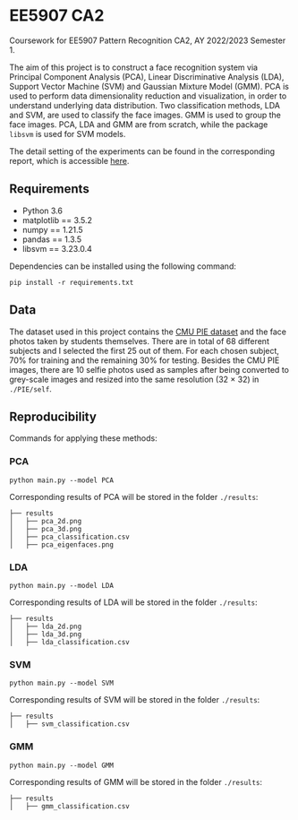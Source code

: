 # EE5907 CA2

Coursework for EE5907 Pattern Recognition CA2, AY 2022/2023 Semester 1.

The aim of this project is to construct a face recognition system via Principal Component Analysis (PCA), Linear Discriminative Analysis (LDA), Support Vector Machine (SVM) and Gaussian Mixture Model (GMM). PCA is used to perform data dimensionality reduction and visualization, in order to understand underlying data distribution. Two classification methods, LDA and SVM, are used to classify the face images. GMM is used to group the face images. PCA, LDA and GMM are from scratch, while the package `libsvm` is used for SVM models.

The detail setting of the experiments can be found in the corresponding report, which is accessible [here]().

## Requirements


- Python 3.6
- matplotlib == 3.5.2
- numpy == 1.21.5
- pandas == 1.3.5
- libsvm == 3.23.0.4


Dependencies can be installed using the following command:
```
pip install -r requirements.txt
```

## Data
The dataset used in this project contains the [CMU PIE dataset](https://data.nvision2.eecs.yorku.ca/PIE_dataset/) and the face photos taken by students themselves. There are in total of 68 different subjects and I selected the first 25 out of them. For each chosen subject, 70% for training and the remaining 30% for testing. Besides the CMU PIE images, there are 10 selfie photos used as samples after being converted to grey-scale images and resized into the same resolution (32 $\times$ 32) in `./PIE/self`.


## Reproducibility

Commands for applying these methods:

### PCA
```
python main.py --model PCA
```

Corresponding results of PCA will be stored in the folder `./results`:

```
├── results
│   ├── pca_2d.png
│   ├── pca_3d.png
│   ├── pca_classification.csv
│   ├── pca_eigenfaces.png
```

### LDA
```
python main.py --model LDA
```

Corresponding results of LDA will be stored in the folder `./results`:
```
├── results
│   ├── lda_2d.png
│   ├── lda_3d.png
│   ├── lda_classification.csv
```
### SVM

```
python main.py --model SVM
```

Corresponding results of SVM will be stored in the folder `./results`:

```
├── results
│   ├── svm_classification.csv
```
### GMM

```
python main.py --model GMM
```

Corresponding results of GMM will be stored in the folder `./results`:
```
├── results
│   ├── gmm_classification.csv
```